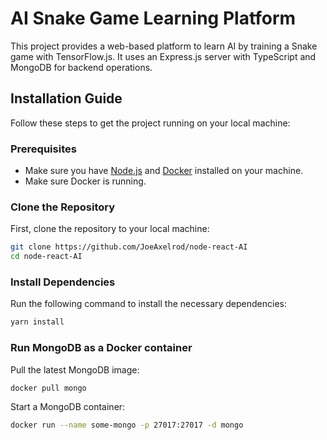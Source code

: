 # AI Snake Game Learning Platform

This project provides a web-based platform to learn AI by training a Snake game with TensorFlow.js. It uses an Express.js server with TypeScript and MongoDB for backend operations.

## Installation Guide

Follow these steps to get the project running on your local machine:

### Prerequisites
- Make sure you have [Node.js](https://nodejs.org/en/download/) and [Docker](https://docs.docker.com/get-docker/) installed on your machine.
- Make sure Docker is running.

### Clone the Repository
First, clone the repository to your local machine:


```bash
git clone https://github.com/JoeAxelrod/node-react-AI
cd node-react-AI
```

### Install Dependencies
Run the following command to install the necessary dependencies:

```bash
yarn install
```

### Run MongoDB as a Docker container
Pull the latest MongoDB image:

```bash
docker pull mongo
```

Start a MongoDB container:

```bash
docker run --name some-mongo -p 27017:27017 -d mongo
```

